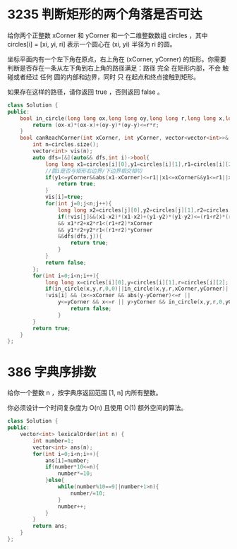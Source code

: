 # 3235 判断矩形的两个角落是否可达

给你两个正整数 xCorner 和 yCorner 和一个二维整数数组 circles ，其中 circles[i] = [xi, yi, ri] 表示一个圆心在 (xi, yi) 半径为 ri 的圆。

坐标平面内有一个左下角在原点，右上角在 (xCorner, yCorner) 的矩形。你需要判断是否存在一条从左下角到右上角的路径满足：路径 完全 在矩形内部，不会 触碰或者经过 任何 圆的内部和边界，同时 只 在起点和终点接触到矩形。

如果存在这样的路径，请你返回 true ，否则返回 false 。

```cpp
class Solution {
public:
    bool in_circle(long long ox,long long oy,long long r,long long x,long long y){
        return (ox-x)*(ox-x)+(oy-y)*(oy-y)<=r*r;
    }
    bool canReachCorner(int xCorner, int yCorner, vector<vector<int>>& circles) {
        int n=circles.size();
        vector<int> vis(n);
        auto dfs=[&](auto&& dfs,int i)->bool{
            long long x1=circles[i][0],y1=circles[i][1],r1=circles[i][2];
            //圆i是否与矩形右边界/下边界相交相切
            if(y1<=yCorner&&abs(x1-xCorner)<=r1||x1<=xCorner&&y1<=r1||x1>xCorner&&in_circle(x1, y1, r1, xCorner, 0)){
                return true;
            }
            vis[i]=true;
            for(int j=0;j<n;j++){
                long long x2=circles[j][0],y2=circles[j][1],r2=circles[j][2];
                if(!vis[j]&&(x1-x2)*(x1-x2)+(y1-y2)*(y1-y2)<=(r1+r2)*(r1+r2)
                && x1*r2+x2*r1<(r1+r2)*xCorner
                && y1*r2+y2*r1<(r1+r2)*yCorner
                &&dfs(dfs,j)){
                    return true;
                }
            }
            return false;
        };
        for(int i=0;i<n;i++){
            long long x=circles[i][0],y=circles[i][1],r=circles[i][2];
            if(in_circle(x,y,r,0,0)||in_circle(x,y,r,xCorner,yCorner)||
            !vis[i] && (x<=xCorner && abs(y-yCorner)<=r ||
                y<=yCorner && x<=r || y>yCorner && in_circle(x,y,r,0,yCorner))&&dfs(dfs,i)){
                    return false;
                }
        }
        return true;
    }
};
```

# 386 字典序排数

给你一个整数 n ，按字典序返回范围 [1, n] 内所有整数。

你必须设计一个时间复杂度为 O(n) 且使用 O(1) 额外空间的算法。
```cpp 
class Solution {
public:
    vector<int> lexicalOrder(int n) {
        int number=1;
        vector<int> ans(n);
        for(int i=0;i<n;i++){
            ans[i]=number;
            if(number*10<=n){
                number*=10;
            }else{
                while(number%10==9||number+1>n){
                    number/=10;
                }
                number++;
            }
        }
        return ans;
    }
};
```




